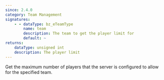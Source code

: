 ```yaml
---
since: 2.4.0
category: Team Management
signatures:
    - - dataType: bz_eTeamType
        name: team
        description: The team to get the player limit for
        default: ~
returns:
    dataType: unsigned int
    description: The player limit
---
```


Get the maximum number of players that the server is configured to allow for the specified team.
